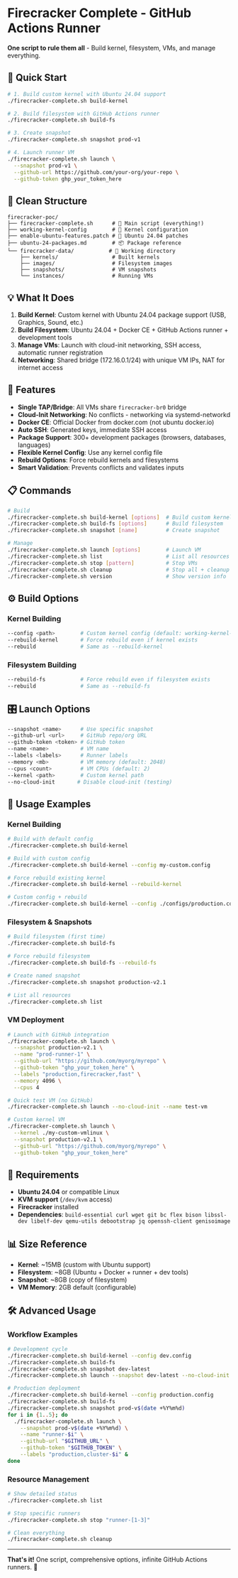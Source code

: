 # Firecracker Complete - GitHub Actions Runner

**One script to rule them all** - Build kernel, filesystem, VMs, and manage everything.

## 🚀 Quick Start

```bash
# 1. Build custom kernel with Ubuntu 24.04 support
./firecracker-complete.sh build-kernel

# 2. Build filesystem with GitHub Actions runner
./firecracker-complete.sh build-fs  

# 3. Create snapshot
./firecracker-complete.sh snapshot prod-v1

# 4. Launch runner VM
./firecracker-complete.sh launch \
  --snapshot prod-v1 \
  --github-url https://github.com/your-org/your-repo \
  --github-token ghp_your_token_here
```

## 📁 Clean Structure

```
firecracker-poc/
├── firecracker-complete.sh      # 🎯 Main script (everything!)
├── working-kernel-config        # 🐧 Kernel configuration
├── enable-ubuntu-features.patch # 🔧 Ubuntu 24.04 patches
├── ubuntu-24-packages.md        # 📦 Package reference
└── firecracker-data/           # 📂 Working directory
    ├── kernels/                 # Built kernels
    ├── images/                  # Filesystem images
    ├── snapshots/               # VM snapshots
    └── instances/               # Running VMs
```

## 💡 What It Does

1. **Build Kernel**: Custom kernel with Ubuntu 24.04 package support (USB, Graphics, Sound, etc.)
2. **Build Filesystem**: Ubuntu 24.04 + Docker CE + GitHub Actions runner + development tools
3. **Manage VMs**: Launch with cloud-init networking, SSH access, automatic runner registration
4. **Networking**: Shared bridge (172.16.0.1/24) with unique VM IPs, NAT for internet access

## 🔧 Features

- **Single TAP/Bridge**: All VMs share `firecracker-br0` bridge  
- **Cloud-Init Networking**: No conflicts - networking via systemd-networkd
- **Docker CE**: Official Docker from docker.com (not ubuntu docker.io)
- **Auto SSH**: Generated keys, immediate SSH access
- **Package Support**: 300+ development packages (browsers, databases, languages)
- **Flexible Kernel Config**: Use any kernel config file
- **Rebuild Options**: Force rebuild kernels and filesystems
- **Smart Validation**: Prevents conflicts and validates inputs

## 📋 Commands

```bash
# Build
./firecracker-complete.sh build-kernel [options]  # Build custom kernel
./firecracker-complete.sh build-fs [options]      # Build filesystem  
./firecracker-complete.sh snapshot [name]         # Create snapshot

# Manage
./firecracker-complete.sh launch [options]        # Launch VM
./firecracker-complete.sh list                    # List all resources
./firecracker-complete.sh stop [pattern]          # Stop VMs
./firecracker-complete.sh cleanup                 # Stop all + cleanup
./firecracker-complete.sh version                 # Show version info
```

## ⚙️ Build Options

### Kernel Building
```bash
--config <path>        # Custom kernel config (default: working-kernel-config)
--rebuild-kernel       # Force rebuild even if kernel exists
--rebuild              # Same as --rebuild-kernel
```

### Filesystem Building  
```bash
--rebuild-fs           # Force rebuild even if filesystem exists
--rebuild              # Same as --rebuild-fs
```

## 🎛️ Launch Options

```bash
--snapshot <name>      # Use specific snapshot
--github-url <url>     # GitHub repo/org URL  
--github-token <token> # GitHub token
--name <name>          # VM name
--labels <labels>      # Runner labels
--memory <mb>          # VM memory (default: 2048)
--cpus <count>         # VM CPUs (default: 2)
--kernel <path>        # Custom kernel path
--no-cloud-init       # Disable cloud-init (testing)
```

## 📝 Usage Examples

### Kernel Building
```bash
# Build with default config
./firecracker-complete.sh build-kernel

# Build with custom config
./firecracker-complete.sh build-kernel --config my-custom.config

# Force rebuild existing kernel
./firecracker-complete.sh build-kernel --rebuild-kernel

# Custom config + rebuild
./firecracker-complete.sh build-kernel --config ./configs/production.config --rebuild
```

### Filesystem & Snapshots
```bash
# Build filesystem (first time)
./firecracker-complete.sh build-fs

# Force rebuild filesystem
./firecracker-complete.sh build-fs --rebuild-fs

# Create named snapshot
./firecracker-complete.sh snapshot production-v2.1

# List all resources
./firecracker-complete.sh list
```

### VM Deployment
```bash
# Launch with GitHub integration
./firecracker-complete.sh launch \
  --snapshot production-v2.1 \
  --name "prod-runner-1" \
  --github-url "https://github.com/myorg/myrepo" \
  --github-token "ghp_your_token_here" \
  --labels "production,firecracker,fast" \
  --memory 4096 \
  --cpus 4

# Quick test VM (no GitHub)
./firecracker-complete.sh launch --no-cloud-init --name test-vm

# Custom kernel VM
./firecracker-complete.sh launch \
  --kernel ./my-custom-vmlinux \
  --snapshot production-v2.1 \
  --github-url "https://github.com/myorg/myrepo" \
  --github-token "ghp_your_token_here"
```

## 🔗 Requirements

- **Ubuntu 24.04** or compatible Linux
- **KVM support** (`/dev/kvm` access)
- **Firecracker** installed
- **Dependencies**: `build-essential curl wget git bc flex bison libssl-dev libelf-dev qemu-utils debootstrap jq openssh-client genisoimage`

## 📊 Size Reference

- **Kernel**: ~15MB (custom with Ubuntu support)
- **Filesystem**: ~8GB (Ubuntu + Docker + runner + dev tools)
- **Snapshot**: ~8GB (copy of filesystem)
- **VM Memory**: 2GB default (configurable)

## 🛠️ Advanced Usage

### Workflow Examples
```bash
# Development cycle
./firecracker-complete.sh build-kernel --config dev.config
./firecracker-complete.sh build-fs
./firecracker-complete.sh snapshot dev-latest
./firecracker-complete.sh launch --snapshot dev-latest --no-cloud-init

# Production deployment
./firecracker-complete.sh build-kernel --config production.config
./firecracker-complete.sh build-fs
./firecracker-complete.sh snapshot prod-v$(date +%Y%m%d)
for i in {1..5}; do
  ./firecracker-complete.sh launch \
    --snapshot prod-v$(date +%Y%m%d) \
    --name "runner-$i" \
    --github-url "$GITHUB_URL" \
    --github-token "$GITHUB_TOKEN" \
    --labels "production,cluster-$i" &
done
```

### Resource Management
```bash
# Show detailed status
./firecracker-complete.sh list

# Stop specific runners
./firecracker-complete.sh stop "runner-[1-3]"

# Clean everything
./firecracker-complete.sh cleanup
```

---

**That's it!** One script, comprehensive options, infinite GitHub Actions runners. 🎉 